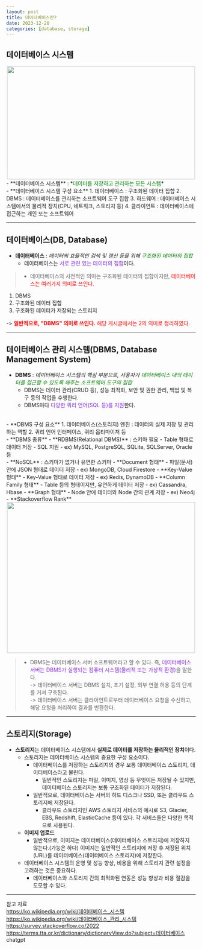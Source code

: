 ```yaml
---
layout: post
title: 데이터베이스란?
date: 2023-12-20
categories: [database, storage]
---
```

## 데이터베이스 시스템
<center><img src="https://github.com/LeeJae-H/LeeJae-H.github.io/assets/122717063/a7c7f9cf-8537-439e-8570-d24ad5e4adf7" width="500" height="300"></center>
- **데이터베이스 시스템** : *<span style="color:green">데이터를 저장하고 관리하는 모든 시스템</span>*  
<br>
- **데이터베이스 시스템 구성 요소**
1. 데이터베이스 : 구조화된 데이터 집합
2. DBMS : 데이터베이스를 관리하는 소프트웨어 도구 집합
3. 하드웨어 : 데이터베이스 시스템에서의 물리적 장치(CPU, 네트워크, 스토리지 등)
4. 클라이언트 : 데이터베이스에 접근하는 개인 또는 소프트웨어

---
## 데이터베이스(DB, Database)
- **데이터베이스** : *데이터의 효율적인 검색 및 갱신 등을 위해 <span style="color:green">구조화된 데이터의 집합</span>*
  - 데이터베이스는 <span style="color:blueviolet">서로 관련 있는 데이터의 집합</span>이다.  

> - 데이터베이스의 사전적인 의미는 구조화된 데이터의 집합이지만, <span style="color:red">데이터베이스는 여러가지 의미로 쓰인다.</span>  
1. DBMS  
2. 구조화된 데이터 집합  
3. 구조화된 데이터가 저장되는 스토리지  
>
-> <span style="color:red">**일반적으로, "DBMS" 의미로 쓰인다.** 해당 게시글에서는 2의 의미로 정리하였다.</span> 

---
## 데이터베이스 관리 시스템(DBMS, Database Management System)
- **DBMS** : *데이터베이스 시스템의 핵심 부분으로, 사용자가 <span style="color:green">데이터베이스 내의 데이터를 접근할 수 있도록 해주는 소프트웨어 도구의 집합</span>*
  - DBMS는 데이터 관리(CRUD 등), 성능 최적화, 보안 및 권한 관리, 백업 및 복구 등의 작업을 수행한다.
  - DBMS마다 <span style="color:blueviolet">다양한 쿼리 언어(SQL 등)를 지원</span>한다.  
<br>
- **DBMS 구성 요소**
1. 데이터베이스(스토리지) 엔진 : 데이터의 실제 저장 및 관리하는 역할  
2. 쿼리 언어 인터페이스, 쿼리 옵티마이저 등
<br> 
- **DBMS 종류**  
  - **RDBMS(Relational DBMS)** : 스키마 필요
    - Table 형태로 데이터 저장
    - SQL 지원
    - ex) MySQL, PostgreSQL, SQLite, SQLServer, Oracle 등   
  <br>
  - **NoSQL** : 스키마가 없거나 유연한 스키마
    - **Document 형태**
      - 파일(문서) 안에 JSON 형태로 데이터 저장
      - ex) MongoDB, Cloud Firestore
    - **Key-Value 형태**
      - Key-Value 형태로 데이터 저장
      - ex) Redis, DynamoDB
    - **Column Family 형태**
      - Table 등의 형태이지만, 유연하게 데이터 저장
      - ex) Cassandra, Hbase
    - **Graph 형태**
      - Node 안에 데이터와 Node 간의 관계 저장
      - ex) Neo4j  
<br>
- **Stackoverflow Rank**
  <center><img src="https://github.com/LeeJae-H/LeeJae-H.github.io/assets/122717063/06228387-c49f-4300-95f3-46c02d72e9a4" width="500" height="400"></center>

>- DBMS는 데이터베이스 서버 소프트웨어라고 할 수 있다. 즉, <span style="color:blueviolet">데이터베이스 서버는 DBMS가 실행되는 컴퓨터 시스템(물리적 또는 가상적 환경)</span>을 말한다.  
-> 데이터베이스 서버는 DBMS 설치, 초기 설정, 외부 연결 허용 등의 단계를 거쳐 구축된다.  
-> 데이터베이스 서버는 클라이언트로부터 데이터베이스 요청을 수신하고, 해당 요청을 처리하여 결과를 반환한다.

---
## 스토리지(Storage)
- **스토리지**는 데이터베이스 시스템에서 **실제로 데이터를 저장하는 물리적인 장치**이다.
  - 스토리지는 데이터베이스 시스템의 중요한 구성 요소이다.
    - 데이터베이스를 저장하는 스토리지의 경우 보통 데이터베이스 스토리지, 데이터베이스라고 불린다.
      - 일반적인 스토리지는 파일, 이미지, 영상 등 무엇이든 저장될 수 있지만, 데이터베이스 스토리지는 보통 구조화된 데이터가 저장된다.
    - 일반적으로, 데이터베이스는 서버의 하드 디스크나 SSD, 또는 클라우드 스토리지에 저장된다.
      - 클라우드 스토리지인 AWS 스토리지 서비스의 예시로 S3, Glacier, EBS, Redshift, ElasticCache 등이 있다. 각 서비스들은 다양한 목적으로 사용된다.   
  - **이미지 업로드**
    - 일반적으로, 이미지는 데이터베이스(데이터베이스 스토리지)에 저장하지 않는다.(가능은 하다) 이미지는 일반적인 스토리지에 저장 후 저장된 위치(URL)를 데이터베이스(데이터베이스 스토리지)에 저장한다.
  - 데이터베이스 시스템의 운영 및 성능 향상, 비용을 위해 스토리지 관련 설정을 고려하는 것은 중요하다.
    - 데이터베이스와 스토리지 간의 최적화된 연동은 성능 향상과 비용 절감을 도모할 수 있다.

---
참고 자료  
https://ko.wikipedia.org/wiki/데이터베이스_시스템  
https://ko.wikipedia.org/wiki/데이터베이스_관리_시스템   
https://survey.stackoverflow.co/2022  
https://terms.tta.or.kr/dictionary/dictionaryView.do?subject=데이터베이스  
chatgpt
